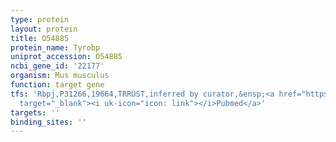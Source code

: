 ```yaml
---
type: protein
layout: protein
title: O54885
protein_name: Tyrobp
uniprot_accession: O54885
ncbi_gene_id: '22177'
organism: Mus musculus
function: target gene
tfs: 'Rbpj,P31266,19664,TRRUST,inferred by curator,&ensp;<a href="https://www.ncbi.nlm.nih.gov/pubmed/?term=25329696%5Buid%5D"
  target="_blank"><i uk-icon="icon: link"></i>Pubmed</a>'
targets: ''
binding_sites: ''
---
```

